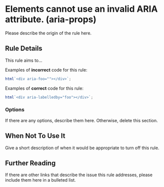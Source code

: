 # Elements cannot use an invalid ARIA attribute. (aria-props)

Please describe the origin of the rule here.

## Rule Details

This rule aims to...

Examples of **incorrect** code for this rule:

```js
html`<div aria-foo=""></div>`;
```

Examples of **correct** code for this rule:

```js
html`<div aria-labelledby="foo"></div>`;
```

### Options

If there are any options, describe them here. Otherwise, delete this section.

## When Not To Use It

Give a short description of when it would be appropriate to turn off this rule.

## Further Reading

If there are other links that describe the issue this rule addresses, please include them here in a bulleted list.
